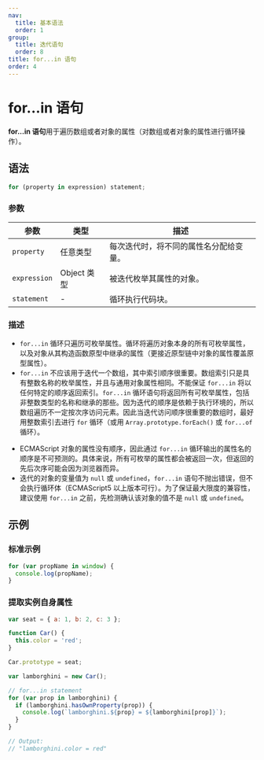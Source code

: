 ```yaml
---
nav:
  title: 基本语法
  order: 1
group:
  title: 迭代语句
  order: 8
title: for...in 语句
order: 4
---
```


# for...in 语句

**for...in 语句**用于遍历数组或者对象的属性（对数组或者对象的属性进行循环操作）。

## 语法

```javascript
for (property in expression) statement;
```

### 参数

| 参数         | 类型        | 描述                                   |
| ------------ | ----------- | -------------------------------------- |
| `property`   | 任意类型    | 每次迭代时，将不同的属性名分配给变量。 |
| `expression` | Object 类型 | 被迭代枚举其属性的对象。               |
| `statement`  | -           | 循环执行代码块。                       |

### 描述

- `for...in` 循环只遍历可枚举属性。循环将遍历对象本身的所有可枚举属性，以及对象从其构造函数原型中继承的属性（更接近原型链中对象的属性覆盖原型属性）。
- `for...in` 不应该用于迭代一个数组，其中索引顺序很重要。数组索引只是具有整数名称的枚举属性，并且与通用对象属性相同。不能保证 `for...in` 将以任何特定的顺序返回索引。`for...in` 循环语句将返回所有可枚举属性，包括非整数类型的名称和继承的那些。因为迭代的顺序是依赖于执行环境的，所以数组遍历不一定按次序访问元素。因此当迭代访问顺序很重要的数组时，最好用整数索引去进行 `for` 循环（或用 `Array.prototype.forEach()` 或 `for...of` 循环）。

* ECMAScript 对象的属性没有顺序，因此通过 `for...in` 循环输出的属性名的顺序是不可预测的。具体来说，所有可枚举的属性都会被返回一次，但返回的先后次序可能会因为浏览器而异。
* 迭代的对象的变量值为 `null` 或 `undefined`，`for...in` 语句不抛出错误，但不会执行循环体（ECMAScript5 以上版本可行）。为了保证最大限度的兼容性，建议使用 `for...in` 之前，先检测确认该对象的值不是 `null` 或 `undefined`。

## 示例

### 标准示例

```javascript
for (var propName in window) {
  console.log(propName);
}
```

### 提取实例自身属性

```javascript
var seat = { a: 1, b: 2, c: 3 };

function Car() {
  this.color = 'red';
}

Car.prototype = seat;

var lamborghini = new Car();

// for...in statement
for (var prop in lamborghini) {
  if (lamborghini.hasOwnProperty(prop)) {
    console.log(`lamborghini.${prop} = ${lamborghini[prop]}`);
  }
}

// Output:
// "lamborghini.color = red"
```
